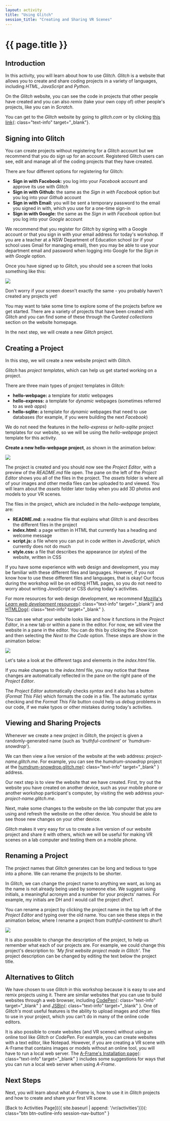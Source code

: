```yaml
---
layout: activity
title: "Using Glitch"
session_title: "Creating and Sharing VR Scenes"
---
```


# {{ page.title }}

## Introduction

In this activity, you will learn about how to use *Glitch*.
*Glitch* is a website that allows you to create and share coding projects in a variety of languages, including *HTML*, *JavaScript* and *Python*.

On the *Glitch* website, you can see the code in projects that other people have created and you can also *remix* (take your own copy of) other people's projects, like you can in *Scratch*.

You can get to the *Glitch* website by going to *glitch.com* or by clicking [this link](https://glitch.com){: class="text-info" target="_blank"}.

## Signing into Glitch

You can create projects without registering for a *Glitch* account but we recommend that you do sign up for an account. 
Registered Glitch users can see, edit and manage all of the coding projects that they have created.

There are four different options for registering for Glitch:

- **Sign in with Facebook:** you log into your *Facebook* account and approve its use with *Glitch*
- **Sign in with Github:** the same as the *Sign in with Facebook* option but you log into your *Github* account
- **Sign in with Email:** you will be sent a temporary password to the email you signed in with, which you use for a one-time sign-in
- **Sign in with Google:** the same as the *Sign in with Facebook* option but you log into your *Google* account

We recommend that you register for *Glitch* by signing with a Google account or that you sign in with your email address for today's workshop.
If you are a teacher at a NSW Department of Education school (or if your school uses Gmail for managing email), then you may be able to use your department email and password when logging into Google for the *Sign in with Google* option.

Once you have signed up to *Glitch*, you should see a screen that looks something like this:

<div class="row my-4">
    <div class="col-md-8 offset-md-2">
        <img src="images/glitch_projects.png" class="img-fluid border border-info">
    </div>
</div>

Don't worry if your screen doesn't exactly the same - you probably haven't created any projects yet!

You may want to take some time to explore some of the projects before we get started.
There are a variety of projects that have been created with *Glitch* and you can find some of these through the *Curated collections* section on the website homepage.

In the next step, we will create a new *Glitch* project.

## Creating a Project

In this step, we will create a new website project with *Glitch*.

*Glitch* has *project templates*, which can help us get started working on a project.

There are three main types of project templates in *Glitch*:

- **hello-webpage:** a template for *static* webpages
- **hello-express:** a template for *dynamic* webpages (sometimes referred to as *web apps*)
- **hello-sqlite:** a template for *dynamic* webpages that need to use databases (for example, if you were building the next *Facebook*)

We do not need the features in the *hello-express* or *hello-sqlite* project templates for our website, so we will be using the *hello-webpage* project template for this activity. 

**Create a new hello-webpage project**, as shown in the animation below:

<div class="row my-4">
    <div class="col-md-8 offset-md-2">
        <img src="images/glitch_new.gif" class="img-fluid border border-info">
    </div>
</div>

The project is created and you should now see the *Project Editor*, with a preview of the *README.md* file open.
The pane on the left of the *Project Editor* shows you all of the files in the project.
The *assets* folder is where all of your images and other media files can be uploaded to and viewed.
You will learn about the *assets* folder later today when you add 3D photos and models to your VR scenes.

The files in the project, which are included in the *hello-webpage* template, are:

- **README.md:** a readme file that explains what *Glitch* is and describes the different files in the project
- **index.html:** a page written in HTML that currently has a heading and welcome message 
- **script.js:** a file where you can put in code written in *JavaScript*, which currently does not do much
- **style.css:** a file that describes the appearance (or *styles*) of the website, written in CSS

If you have some experience with web design and development, you may be familiar with these different files and languages.
However, if you not know how to use these different files and languages, that is okay!
Our focus during the workshop will be on editing HTML pages, so you do not need to worry about writing *JavaScript* or CSS during today's activities.

For more resources for web design development, we recommend [Mozilla's *Learn web development* resources](https://developer.mozilla.org/en-US/docs/Learn){: class="text-info" target="_blank"} and [HTMLDog](https://htmldog.com/){: class="text-info" target="_blank" }.

You can see what your website looks like and how it functions in the *Project Editor*, in a new tab or within a pane in the editor.
For now, we will view the website in a pane in the editor.
You can do this by clicking the *Show* icon and then selecting the *Next to the Code* option.
These steps are show in the animation below:

<div class="row my-4">
    <div class="col-md-8 offset-md-2">
        <img src="images/glitch_show.gif" class="img-fluid border border-info">
    </div>
</div>

Let's take a look at the different tags and elements in the *index.html* file.

If you make changes to the *index.html* file, you may notice that these changes are automatically reflected in the pane on the right pane of the *Project Editor*.

The *Project Editor* automatically checks *syntax* and it also has a button (*Format This File*) which formats the code in a file.
The automatic syntax checking and the *Format This File* button could help us *debug* problems in our code, if we make typos or other mistakes during today's activities.

## Viewing and Sharing Projects

Whenever we create a new project in *Glitch*, the project is given a randomly-generated name (such as *'truthful-continent'* or *'humdrum-snowdrop*'). 

We can then view a live version of the website at the web address: *project-name.glitch.me*.
For example, you can see the *humdrum-snowdrop* project at the [humdrum-snowdrop.glitch.me](https://humdrum-snowdrop.glitch.me){: class="text-info" target="_blank" } address.

Our next step is to view the website that we have created.
First, try out the website you have created on another device, such as your mobile phone or another workshop participant's computer, by visiting the web address *your-project-name.glitch.me*.

Next, make some changes to the website on the lab computer that you are using and refresh the website on the other device.
You should be able to see those new changes on your other device.

*Glitch* makes it very easy for us to create a live version of our website project and share it with others, which we will be useful for making VR scenes on a lab computer and testing them on a mobile phone.

## Renaming a Project

The project names that *Glitch* generates can be long and tedious to type into a phone.
We can rename the projects to be shorter.

In *Glitch*, we can change the project name to anything we want, as long as the name is not already being used by someone else.
We suggest using initials, a meaningful acronym and a number for your projects' names.
For example, my initials are DH and I would call the project *dhvr1*.

You can rename a project by clicking the project name in the top left of the *Project Editor* and typing over the old name.
You can see these steps in the animation below, where I rename a project from *truthful-continent* to *dhvr1*:

<div class="row my-4">
    <div class="col-md-8 offset-md-2">
        <img src="images/glitch_rename.gif" class="img-fluid border border-info">
    </div>
</div>

It is also possible to change the description of the project, to help us remember what each of our projects are.
For example, we could change this project's description to: *'My first website project made in Glitch'*.
The project description can be changed by editing the text below the project title.

## Alternatives to Glitch

We have chosen to use *Glitch* in this workshop because it is easy to use and remix projects using it.
There are similar websites that you can use to build websites through a web browser, including [CodePen](https://codepen.io/){: class="text-info" target="_blank" } and [JSBin](https://jsbin.com/){: class="text-info" target="_blank" }.
One of *Glitch's* most useful features is the ability to upload images and other files to use in your project, which you can't do in many of the online code editors.

It is also possible to create websites (and VR scenes) without using an online tool like *Glitch* or *CodePen*.
For example, you can create websites with a text editor, like Notepad.
However, if you are creating a VR scene with A-Frame that contains images or models without an online tool, you will have to run a local web server.
The [A-Frame's Installation page](https://aframe.io/docs/0.9.0/introduction/installation.html#local-development){: class="text-info" target="_blank" } includes some suggestions for ways that you can run a local web server when using *A-Frame*.

## Next Steps

Next, you will learn about what *A-Frame* is, how to use it in *Glitch* projects and how to create and share your first VR scene.

[Back to Activities Page]({{ site.baseurl | append: '/vr/activities'}}){: class="btn btn-outline-info session-nav-button" }